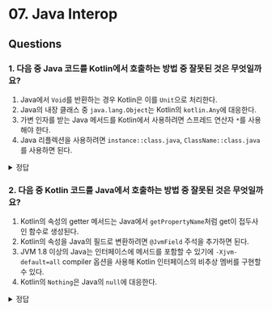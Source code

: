 # 07. Java Interop

## Questions

### 1. 다음 중 Java 코드를 Kotlin에서 호출하는 방법 중 잘못된 것은 무엇일까요?

1. Java에서 `Void`를 반환하는 경우 Kotlin은 이를 `Unit`으로 처리한다.
2. Java의 내장 클래스 중 `java.lang.Object`는 Kotlin의 `kotlin.Any`에 대응한다.
3. 가변 인자를 받는 Java 메서드를 Kotlin에서 사용하려면 스프레드 연산자 `*`를 사용해야 한다.
4. Java 리플렉션을 사용하려면 `instance::class.java`, `ClassName::class.java`를 사용하면 된다.

<details>
<summary>정답</summary>

정답은 **2번**입니다.

Java의 내장 클래스에 대응하는 Kotlin 내장 클래스는 다음과 같습니다.

| Java | Kotlin |
| ----- | ----- |
| java.lang.Object | kotlin.Any! |
| java.lang.Cloneable | kotlin.Cloneable! |
| java.lang.Comparable | kotlin.Comparable! |
| java.lang.Enum | kotlin.Enum! |
| java.lang.Annotation | kotlin.Annotation! |
| java.lang.CharSequence | kotlin.CharSequence! |
| java.lang.String | kotlin.String! |
| java.lang.Number | kotlin.Number! |
| java.lang.Throwable | kotlin.Throwable! |

이는 Java의 내장 클래스가 `null`이 될 수 있기 때문입니다.
따라서 Kotlin은 이에 대응하기 위해 `Any`에 이를 할당했지만 null일 경우를 대비해 `Any`, `Any?` 모두 할당했고 이를 `Any!`로 표현하고 있습니다.

</details>

### 2. 다음 중 Kotlin 코드를 Java에서 호출하는 방법 중 잘못된 것은 무엇일까요?

1. Kotlin의 속성의 getter 메서드는 Java에서 `getPropertyName`처럼 get이 접두사인 함수로 생성된다.
2. Kotlin의 속성을 Java의 필드로 변환하려면 `@JvmField` 주석을 추가하면 된다.
3. JVM 1.8 이상의 Java는 인터페이스에 메서드를 포함할 수 있기에 `-Xjvm-default=all` compiler 옵션을 사용해 Kotlin 인터페이스의 비추상 멤버를 구현할 수 있다.
4. Kotlin의 `Nothing`은 Java의 `null`에 대응한다.

<details>
<summary>정답</summary>

정답은 **4번**입니다.

Kotlin의 `Nothing`은 Java에 특별히 대응되는 타입이 없습니다.
심지어 `java.lang.Void`은 null은 값으로 받을 수 있지만 Nothing을 받을 수 없습니다.
그래서 Kotlin에서 Nothing을 사용하는 경우 이는 Java에서 원시 타입으로 변환됩니다.

```kotlin
fun emptyList(): List<Nothing> = listOf()
```

```java
public List emptyList() {}
```

</details>

